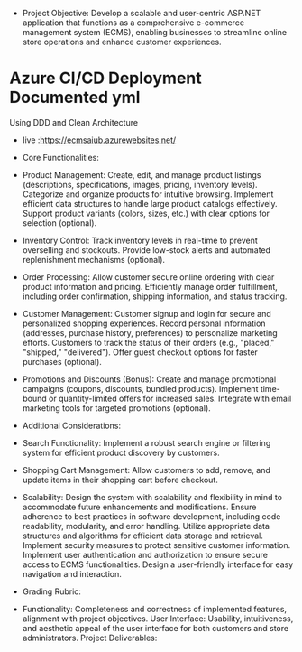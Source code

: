 - Project Objective: Develop a scalable and user-centric ASP.NET application that functions as a comprehensive e-commerce management system (ECMS), enabling businesses to streamline online store operations and enhance customer experiences.

# Azure CI/CD Deployment Documented yml
  Using DDD and Clean Architecture
- live :https://ecmsaiub.azurewebsites.net/
 
- Core Functionalities:

- Product Management:
Create, edit, and manage product listings (descriptions, specifications, images, pricing, inventory levels).
Categorize and organize products for intuitive browsing.
Implement efficient data structures to handle large product catalogs effectively.
Support product variants (colors, sizes, etc.) with clear options for selection (optional).
- Inventory Control:
Track inventory levels in real-time to prevent overselling and stockouts.
Provide low-stock alerts and automated replenishment mechanisms (optional).
- Order Processing:
Allow customer secure online ordering with clear product information and pricing.
Efficiently manage order fulfillment, including order confirmation, shipping information, and status tracking.
- Customer Management:
Customer signup and login for secure and personalized shopping experiences.
Record personal information (addresses, purchase history, preferences) to personalize marketing efforts.
Customers to track the status of their orders (e.g., "placed," "shipped," "delivered").
Offer guest checkout options for faster purchases (optional).
- Promotions and Discounts (Bonus):
Create and manage promotional campaigns (coupons, discounts, bundled products).
Implement time-bound or quantity-limited offers for increased sales.
Integrate with email marketing tools for targeted promotions (optional).
- Additional Considerations:

- Search Functionality: Implement a robust search engine or filtering system for efficient product discovery by customers.
- Shopping Cart Management: Allow customers to add, remove, and update items in their shopping cart before checkout.
- Scalability: Design the system with scalability and flexibility in mind to accommodate future enhancements and modifications.
Ensure adherence to best practices in software development, including code readability, modularity, and error handling.
Utilize appropriate data structures and algorithms for efficient data storage and retrieval.
Implement security measures to protect sensitive customer information.
Implement user authentication and authorization to ensure secure access to ECMS functionalities.
Design a user-friendly interface for easy navigation and interaction.
- Grading Rubric:

- Functionality: Completeness and correctness of implemented features, alignment with project objectives.
User Interface: Usability, intuitiveness, and aesthetic appeal of the user interface for both customers and store administrators.
Project Deliverables:

 
